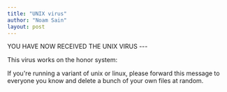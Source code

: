 ```yaml
---
title: "UNIX virus"
author: "Noam Sain"
layout: post
---
```


YOU HAVE NOW RECEIVED THE UNIX VIRUS ---

This virus works on the honor system:

If you're running a variant of unix or linux, please forward this message to everyone you know and delete a bunch of your own files at random.
